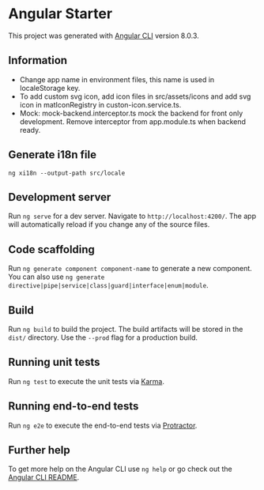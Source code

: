 # Angular Starter

This project was generated with [Angular CLI](https://github.com/angular/angular-cli) version 8.0.3.

## Information

* Change app name in environment files, this name is used in localeStorage key.
* To add custom svg icon, add icon files in src/assets/icons and add svg icon in matIconRegistry in custon-icon.service.ts.
* Mock: mock-backend.interceptor.ts mock the backend for front only development. Remove interceptor from app.module.ts when backend ready.

## Generate i18n file

```ng xi18n --output-path src/locale```


## Development server

Run `ng serve` for a dev server. Navigate to `http://localhost:4200/`. The app will automatically reload if you change any of the source files.

## Code scaffolding

Run `ng generate component component-name` to generate a new component. You can also use `ng generate directive|pipe|service|class|guard|interface|enum|module`.

## Build

Run `ng build` to build the project. The build artifacts will be stored in the `dist/` directory. Use the `--prod` flag for a production build.

## Running unit tests

Run `ng test` to execute the unit tests via [Karma](https://karma-runner.github.io).

## Running end-to-end tests

Run `ng e2e` to execute the end-to-end tests via [Protractor](http://www.protractortest.org/).

## Further help

To get more help on the Angular CLI use `ng help` or go check out the [Angular CLI README](https://github.com/angular/angular-cli/blob/master/README.md).
